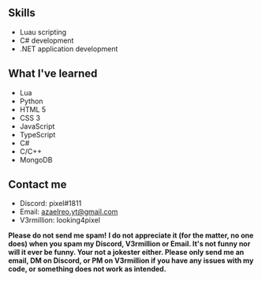 ## Skills
- Luau scripting
- C# development
- .NET application development

## What I've learned
- Lua
- Python
- HTML 5
- CSS 3
- JavaScript
- TypeScript
- C#
- C/C++
- MongoDB

## Contact me
- Discord: pixel#1811
- Email: azaelreo.yt@gmail.com
- V3rmillion: looking4pixel

**Please do not send me spam!**
**I do not appreciate it (for the matter, no one does) when you spam my Discord, V3rmillion or Email. It's not funny nor will it ever be funny. Your not a jokester either. Please only send me an email, DM on Discord, or PM on V3rmillion if you have any issues with my code, or something does not work as intended.**

